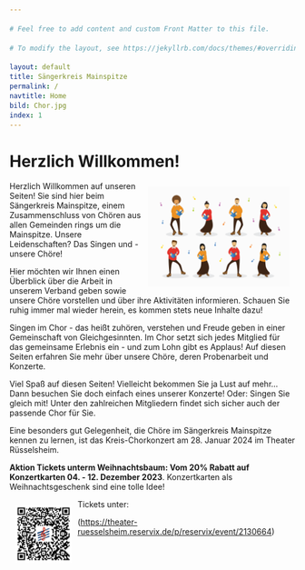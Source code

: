 ```yaml
---

# Feel free to add content and custom Front Matter to this file.

# To modify the layout, see https://jekyllrb.com/docs/themes/#overriding-theme-defaults

layout: default
title: Sängerkreis Mainspitze
permalink: /
navtitle: Home
bild: Chor.jpg
index: 1
---
```

# Herzlich Willkommen!
<img style="width: 250px; float: right;" alt="Chor" src="/Saengerkreis/choir2.svg" hspace="10" vspace="10">

Herzlich Willkommen auf unseren Seiten! Sie sind hier beim Sängerkreis Mainspitze, einem Zusammenschluss von Chören aus allen Gemeinden rings um die Mainspitze. Unsere Leidenschaften? Das Singen und - unsere Chöre!

Hier möchten wir Ihnen einen Überblick über die Arbeit in unserem Verband geben sowie unsere Chöre vorstellen und über ihre Aktivitäten informieren. Schauen Sie ruhig immer mal wieder herein, es kommen stets neue Inhalte dazu!

Singen im Chor - das heißt zuhören, verstehen und Freude geben in einer Gemeinschaft von Gleichgesinnten. Im Chor setzt sich jedes Mitglied für das gemeinsame Erlebnis ein - und zum Lohn gibt es Applaus! Auf diesen Seiten erfahren Sie mehr über unsere Chöre, deren Probenarbeit und Konzerte.

Viel Spaß auf diesen Seiten! Vielleicht bekommen Sie ja Lust auf mehr... Dann besuchen Sie doch einfach eines unserer Konzerte! Oder: Singen Sie gleich mit! Unter den zahlreichen Mitgliedern findet sich sicher auch der passende Chor für Sie.

Eine besonders gut Gelegenheit, die Chöre im Sängerkreis Mainspitze kennen zu lernen, ist das Kreis-Chorkonzert am 28. Januar 2024 im Theater Rüsselsheim. 

**Aktion Tickets unterm Weihnachtsbaum: Vom 20% Rabatt auf Konzertkarten 04. - 12. Dezember 2023**. Konzertkarten als Weihnachtsgeschenk sind eine tolle Idee!

Tickets unter: <img style="width: 100px; float: left;" alt="Tickets" src="/Saengerkreis/qrtickets.png" hspace="10" vspace="10">

(https://theater-ruesselsheim.reservix.de/p/reservix/event/2130664)
